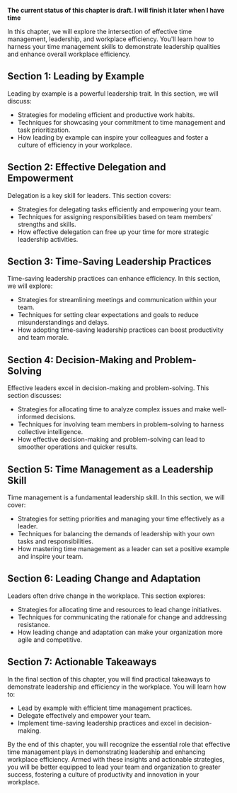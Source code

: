 **The current status of this chapter is draft. I will finish it later when I have time**

In this chapter, we will explore the intersection of effective time management, leadership, and workplace efficiency. You'll learn how to harness your time management skills to demonstrate leadership qualities and enhance overall workplace efficiency.

Section 1: Leading by Example
-----------------------------

Leading by example is a powerful leadership trait. In this section, we will discuss:

* Strategies for modeling efficient and productive work habits.
* Techniques for showcasing your commitment to time management and task prioritization.
* How leading by example can inspire your colleagues and foster a culture of efficiency in your workplace.

Section 2: Effective Delegation and Empowerment
-----------------------------------------------

Delegation is a key skill for leaders. This section covers:

* Strategies for delegating tasks efficiently and empowering your team.
* Techniques for assigning responsibilities based on team members' strengths and skills.
* How effective delegation can free up your time for more strategic leadership activities.

Section 3: Time-Saving Leadership Practices
-------------------------------------------

Time-saving leadership practices can enhance efficiency. In this section, we will explore:

* Strategies for streamlining meetings and communication within your team.
* Techniques for setting clear expectations and goals to reduce misunderstandings and delays.
* How adopting time-saving leadership practices can boost productivity and team morale.

Section 4: Decision-Making and Problem-Solving
----------------------------------------------

Effective leaders excel in decision-making and problem-solving. This section discusses:

* Strategies for allocating time to analyze complex issues and make well-informed decisions.
* Techniques for involving team members in problem-solving to harness collective intelligence.
* How effective decision-making and problem-solving can lead to smoother operations and quicker results.

Section 5: Time Management as a Leadership Skill
------------------------------------------------

Time management is a fundamental leadership skill. In this section, we will cover:

* Strategies for setting priorities and managing your time effectively as a leader.
* Techniques for balancing the demands of leadership with your own tasks and responsibilities.
* How mastering time management as a leader can set a positive example and inspire your team.

Section 6: Leading Change and Adaptation
----------------------------------------

Leaders often drive change in the workplace. This section explores:

* Strategies for allocating time and resources to lead change initiatives.
* Techniques for communicating the rationale for change and addressing resistance.
* How leading change and adaptation can make your organization more agile and competitive.

Section 7: Actionable Takeaways
-------------------------------

In the final section of this chapter, you will find practical takeaways to demonstrate leadership and efficiency in the workplace. You will learn how to:

* Lead by example with efficient time management practices.
* Delegate effectively and empower your team.
* Implement time-saving leadership practices and excel in decision-making.

By the end of this chapter, you will recognize the essential role that effective time management plays in demonstrating leadership and enhancing workplace efficiency. Armed with these insights and actionable strategies, you will be better equipped to lead your team and organization to greater success, fostering a culture of productivity and innovation in your workplace.

